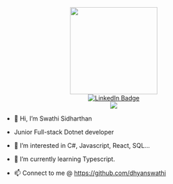 <div id="header" align="center">
  <img src="https://media.giphy.com/media/hpXdHPfFI5wTABdDx9/giphy.gif" width="200"/>
  <div id="badges">
  <a href="http://www.linkedin.com/in/swathi-sidharthan">
    <img src="https://img.shields.io/badge/LinkedIn-blue?style=for-the-badge&logo=linkedin&logoColor=white" alt="LinkedIn Badge"/>
  </a>
 </div>
  <img src="https://komarev.com/ghpvc/?username=dhyanswathi" alt=" "/>
</div>

- 👋 Hi, I’m Swathi Sidharthan
- Junior Full-stack Dotnet developer

- 👀 I’m interested in C#, Javascript, React, SQL...
- 🌱 I’m currently learning Typescript.
- 📫 Connect to me @ https://github.com/dhyanswathi

